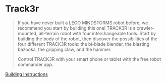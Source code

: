# Track3r

> If you have never built a LEGO MINDSTORMS robot before, we recommend you start by building this one! TRACK3R is a crawler-mounted, all-terrain robot with four interchangeable tools. Start by building the body of the robot, then discover the possibilities of the four different TRACK3R tools: the bi-blade blender, the blasting bazooka, the gripping claw, and the hammer.
>
> Control TRACK3R with your smart phone or tablet with the free robot commander app.

[Building Instructions](https://www.lego.com/cdn/cs/set/assets/blt5703aa5eb10dfc68/31313_TRACK3R_2016.pdf)
